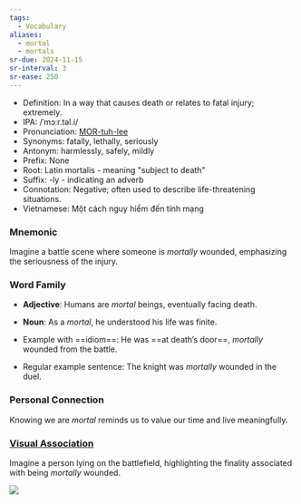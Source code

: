 ```yaml
---
tags:
  - Vocabulary
aliases:
  - mortal
  - mortals
sr-due: 2024-11-15
sr-interval: 3
sr-ease: 250
---
```


- Definition: In a way that causes death or relates to fatal injury; extremely.
- IPA: /ˈmɔːr.təl.i/
- Pronunciation: [MOR-tuh-lee](https://www.google.com/search?q=how+to+pronounce+mortally)
- Synonyms: fatally, lethally, seriously
- Antonym: harmlessly, safely, mildly
- Prefix: None
- Root: Latin mortalis - meaning "subject to death"
- Suffix: -ly - indicating an adverb
- Connotation: Negative; often used to describe life-threatening situations.
- Vietnamese: Một cách nguy hiểm đến tính mạng

### Mnemonic

Imagine a battle scene where someone is *mortally* wounded, emphasizing the seriousness of the injury.

### Word Family

- **Adjective**: Humans are *mortal* beings, eventually facing death.
- **Noun**: As a *mortal*, he understood his life was finite.

- Example with ==idiom==: He was ==at death’s door==, *mortally* wounded from the battle.
- Regular example sentence: The knight was *mortally* wounded in the duel.

### Personal Connection

Knowing we are *mortal* reminds us to value our time and live meaningfully.

### [Visual Association](https://www.google.com/search?tbm=isch&q=mortally)

Imagine a person lying on the battlefield, highlighting the finality associated with being *mortally* wounded.

![](https://www.wikiart.org/store/media/catalog/product/cache/58c7ddfef8220f2bc5458b94fec7f947/3/8/389079.jpg)
